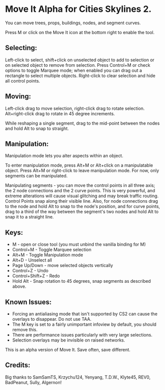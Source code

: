 ﻿# Move It Alpha for Cities Skylines 2.

You can move trees, props, buildings, nodes, and segment curves.

Press M or click on the Move It icon at the bottom right to enable the tool.


## Selecting:

Left-click to select, shift+click on unselected object to add to selection or on selected object to remove from selection. Press Control+M or check options to toggle Marquee mode; when enabled you can drag out a rectangle to select multiple objects. Right-click to clear selection and hide all control points.


## Moving:

Left-click drag to move selection, right-click drag to rotate selection. Alt+right-click drag to rotate in 45 degree increments.

While reshaping a single segment, drag to the mid-point between the nodes and hold Alt to snap to straight.

## Manipulation:

Manipulation mode lets you alter aspects within an object.

To enter manipulation mode, press Alt+M or Alt+click on a manipulatable object. Press Alt+M or right-click to leave manipulation mode. For now, only segments can be manipulated.

Manipulating segments - you can move the control points in all three axis; the 2 node connections and the 2 curve points. This is very powerful, and extreme alterations will cause visual glitching and may break traffic routing. Control Points snap along their visible line. Also, for node connections drag to the node and hold Alt to snap to the node's position, and for curve points, drag to a third of the way between the segment's two nodes and hold Alt to snap it to a straight line.


## Keys:
* M - open or close tool (you must unbind the vanilla binding for M)
* Control+M - Toggle Marquee selection
* Alt+M - Toggle Manipulation mode
* Alt+D - Unselect all
* Page Up/Down - move selected objects vertically
* Control+Z - Undo
* Control+Shift+Z - Redo
* Hold Alt - Snap rotation to 45 degrees, snap segments as described above.


## Known Issues:

* Forcing an antialiasing mode that isn't supported by CS2 can cause the overlays to disappear. Do not use TAA.
* The M key is set to a fairly unimportant infoview by default, you should remove this.
* There are performance issues particularly with very large selections.
* Selection overlays may be invisible on raised networks.

This is an alpha version of Move It. Save often, save different.


## Credits:

Big thanks to SamSamTS, Krzychu124, Yenyang, T.D.W., Klyte45, REV0, BadPeanut, Sully, Algernon!
